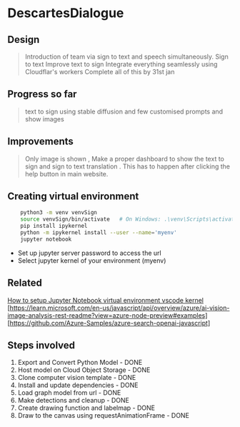 # DescartesDialogue

## Design

> Introduction of team via sign to text and speech simultaneously.
> Sign to text
> Improve text to sign
> Integrate everything seamlessly using Cloudflar's workers
> Complete all of this by 31st jan


## Progress so far

> text to sign using stable diffusion and few customised prompts and show images

## Improvements 

> Only image is shown , Make a proper dashboard to show the text to sign and sign to text translation .
> This has to happen after clicking the help button in main website. 

## Creating virtual environment

```bash
    python3 -m venv venvSign
    source venvSign/bin/activate   # On Windows: .\venv\Scripts\activate
    pip install ipykernel
    python -m ipykernel install --user --name='myenv'
    jupyter notebook
```

- Set up jupyter server password to access the url
- Select jupyter kernel of your environment (myenv)

## Related

[How to setup Jupyter Notebook virtual environment vscode kernel](https://devinschumacher.com/how-to-setup-jupyter-notebook-virtual-environment-vs-code-kernels/)
[https://learn.microsoft.com/en-us/javascript/api/overview/azure/ai-vision-image-analysis-rest-readme?view=azure-node-preview#examples]
[https://github.com/Azure-Samples/azure-search-openai-javascript]

## Steps involved

1. Export and Convert Python Model - DONE
2. Host model on Cloud Object Storage - DONE
3. Clone computer vision template - DONE
4. Install and update dependencies - DONE
5. Load graph model from url - DONE
6. Make detections and cleanup - DONE
7. Create drawing function and labelmap - DONE
8. Draw to the canvas using requestAnimationFrame - DONE
